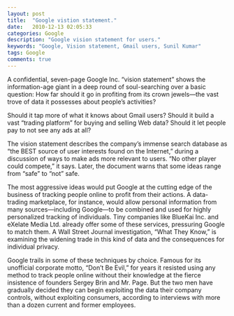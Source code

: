 ```yaml
---
layout: post
title:  "Google vistion statement."
date:   2010-12-13 02:05:33
categories: Google
description: "Google vision statement for users."
keywords: "Google, Vision statement, Gmail users, Sunil Kumar"
tags: Google
comments: true
---
```


A confidential, seven-page Google Inc. “vision statement” shows the information-age giant in a deep round of soul-searching over a basic question: How far should it go in profiting from its crown jewels—the vast trove of data it possesses about people’s activities?

Should it tap more of what it knows about Gmail users? Should it build a vast “trading platform” for buying and selling Web data? Should it let people pay to not see any ads at all?

The vision statement describes the company’s immense search database as “the BEST source of user interests found on the Internet,” during a discussion of ways to make ads more relevant to users. “No other player could compete,” it says. Later, the document warns that some ideas range from “safe” to “not” safe.

The most aggressive ideas would put Google at the cutting edge of the business of tracking people online to profit from their actions. A data-trading marketplace, for instance, would allow personal information from many sources—including Google—to be combined and used for highly personalized tracking of individuals.
Tiny companies like BlueKai Inc. and eXelate Media Ltd. already offer some of these services, pressuring Google to match them. A Wall Street Journal investigation, “What They Know,” is examining the widening trade in this kind of data and the consequences for individual privacy.

Google trails in some of these techniques by choice. Famous for its unofficial corporate motto, “Don’t Be Evil,” for years it resisted using any method to track people online without their knowledge at the fierce insistence of founders Sergey Brin and Mr. Page. But the two men have gradually decided they can begin exploiting the data their company controls, without exploiting consumers, according to interviews with more than a dozen current and former employees.
